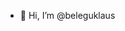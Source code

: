- 👋 Hi, I’m @beleguklaus
<!---
beleguklaus/beleguklaus is a ✨ special ✨ repository because its `README.md` (this file) appears on your GitHub profile.
You can click the Preview link to take a look at your changes.
--->
